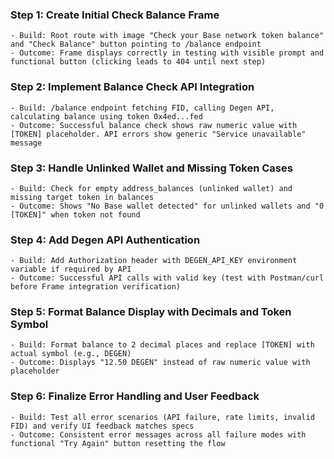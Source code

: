### Step 1: Create Initial Check Balance Frame
```text
- Build: Root route with image "Check your Base network token balance" and "Check Balance" button pointing to /balance endpoint
- Outcome: Frame displays correctly in testing with visible prompt and functional button (clicking leads to 404 until next step)
```

### Step 2: Implement Balance Check API Integration
```text
- Build: /balance endpoint fetching FID, calling Degen API, calculating balance using token 0x4ed...fed
- Outcome: Successful balance check shows raw numeric value with [TOKEN] placeholder. API errors show generic "Service unavailable" message
```

### Step 3: Handle Unlinked Wallet and Missing Token Cases
```text
- Build: Check for empty address_balances (unlinked wallet) and missing target token in balances
- Outcome: Shows "No Base wallet detected" for unlinked wallets and "0 [TOKEN]" when token not found
```

### Step 4: Add Degen API Authentication
```text
- Build: Add Authorization header with DEGEN_API_KEY environment variable if required by API
- Outcome: Successful API calls with valid key (test with Postman/curl before Frame integration verification)
```

### Step 5: Format Balance Display with Decimals and Token Symbol
```text
- Build: Format balance to 2 decimal places and replace [TOKEN] with actual symbol (e.g., DEGEN)
- Outcome: Displays "12.50 DEGEN" instead of raw numeric value with placeholder
```

### Step 6: Finalize Error Handling and User Feedback
```text
- Build: Test all error scenarios (API failure, rate limits, invalid FID) and verify UI feedback matches specs
- Outcome: Consistent error messages across all failure modes with functional "Try Again" button resetting the flow
```